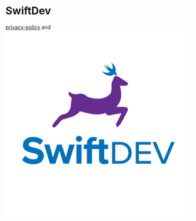 # SwiftDev

[privacy-policy](privacy-policy) and ![Image](E05F17EA-CC7A-4BD3-B854-A4F6E227B7A2.jpeg)


